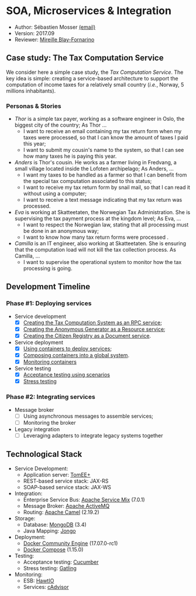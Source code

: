 # SOA, Microservices & Integration

  * Author: Sébastien Mosser [(email)](mosser@i3s.unice.fr)
  * Version: 2017.09 
  * Reviewer: [Mireille Blay-Fornarino](blay@i3s.unice.fr)

## Case study: The Tax Computation Service

We consider here a simple case study, the _Tax Computation Service_. The key idea is simple: creating a service-based architecture to support the computation of income taxes for a relatively small country (_i.e._, Norway, 5 millions inhabitants).

### Personas & Stories

  * _Thor_ is a simple tax payer, working as a software engineer in Oslo, the biggest city of the country; As Thor ...
    * I want to receive an email containing my tax return form when my taxes were processed, so that I can know the amount of taxes I paid this year;
    * I want to submit my cousin's name to the system, so that I can see how many taxes he is paying this year.
  * _Anders_ is Thor's cousin. He works as a farmer living in Fredvang, a small village located inside the Lofoten archipelago; As Anders, ...
    * I want my taxes to be handled as a farmer so that I can benefit from the special tax computation associated to this status;
    * I want to receive my tax return form by snail mail, so that I can read it without using a computer;
    * I want to receive a text message  indicating that my tax return was processed. 
  * _Eva_ is working at Skatteetaten, the Norwegian Tax Administration. She is supervising the tax payment process at the kingdom level; As Eva, ...
    * I want to respect the Norwegian law, stating that all processing must be done in an anonymous way; 
    * I want to know how many tax return forms were processed .
  * _Camilla_ is an IT engineer, also working at Skatteetaten. She is ensuring that the computation load will not kill the tax collection process. As Camilla, ...
    * I want to supervise the operational system to monitor how the tax processing is going.

## Development Timeline

### Phase #1: Deploying services

  * Service development
    * [x] [Creating the Tax Computation System as an RPC service](https://github.com/polytechnice-si/5A-Microservices-Integration/blob/master/services/rpc/README.md);
    * [x] [Creating the Anonymous Generator as a Resource service](https://github.com/polytechnice-si/5A-Microservices-Integration/blob/master/services/resource/README.md);
    * [x] [Creating the Citizen Registry as a Document service](https://github.com/polytechnice-si/5A-Microservices-Integration/blob/master/services/document/readme.md).
  * Service deployment
    * [x] [Using containers to deploy services](https://github.com/polytechnice-si/5A-Microservices-Integration/blob/master/deployment/Docker.md);
    * [x] [Composing containers into a global system](https://github.com/polytechnice-si/5A-Microservices-Integration/blob/master/deployment/README.md).
    * [x] [Monitoring containers](https://github.com/polytechnice-si/5A-Microservices-Integration/tree/master/monitoring/README.md)
  * Service testing
    * [x] [Acceptance testing using scenarios](https://github.com/polytechnice-si/5A-Microservices-Integration/blob/master/tests/acceptation/README.md)
    * [x] [Stress testing](https://github.com/polytechnice-si/5A-Microservices-Integration/blob/master/tests/stress/README.md)

### Phase #2: Integrating services

  * Message broker
    * [ ] Using asynchronous messages to assemble services;
    * [ ] Monitoring the broker 
  * Legacy integration
    * [ ] Leveraging adapters to integrate legacy systems together

## Technological Stack

  * Service Development: 
    * Application server: [TomEE+](http://openejb.apache.org/apache-tomee.html)
    * REST-based service stack: JAX-RS
    * SOAP-based service stack: JAX-WS
  * Integration: 
    * Enterprise Service Bus: [Apache Service Mix](http://servicemix.apache.org/) (7.0.1)
    * Message Broker: [Apache ActiveMQ](http://activemq.apache.org/)
    * Routing: [Apache Camel](http://camel.apache.org/) (2.19.2)
  * Storage: 
    * Database: [MongoDB](https://www.mongodb.com) (3.4)
    * Java Mapping: [Jongo](http://jongo.org/)
  * Deployment: 
    * [Docker Community Engine](https://www.docker.com/community-edition) (17.07.0-rc1)
    * [Docker Compose](https://docs.docker.com/compose/) (1.15.0)
  * Testing:
    * Acceptance testing: [Cucumber](https://cucumber.io/) 
    * Stress testing: [Gatling](http://gatling.io/)
  * Monitoring:
    * ESB: [HawtIO](http://hawt.io/)
    * Services: [cAdvisor](https://github.com/google/cadvisor)  

